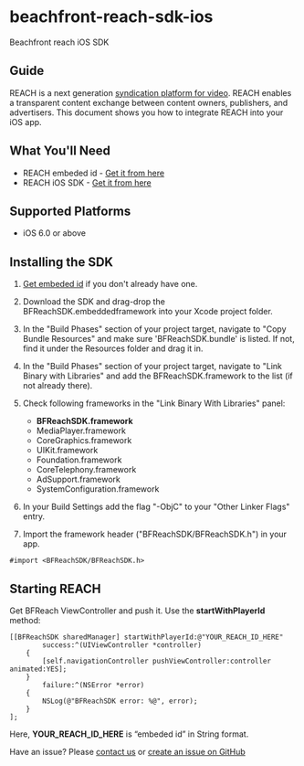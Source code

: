 # beachfront-reach-sdk-ios
Beachfront reach iOS SDK

## Guide

REACH is a next generation [syndication platform for video](http://www.beachfrontreach.com/). REACH enables a transparent content exchange between content owners, publishers, and advertisers. This document shows you how to integrate REACH into your iOS app.

## What You'll Need

* REACH embeded id - [Get it from here](http://www.beachfrontreach.com/)
* REACH iOS SDK - [Get it from here](https://github.com/beachfront/beachfront-reach-sdk-ios/tree/master/BFReachSDK.embeddedframework)

## Supported Platforms
* iOS 6.0 or above

## Installing the SDK
1. [Get embeded id](http://www.beachfrontreach.com/) if you don't already have one.
2. Download the SDK and drag-drop the BFReachSDK.embeddedframework into your Xcode project folder. 
3. In the "Build Phases" section of your project target, navigate to "Copy Bundle Resources" and make sure 'BFReachSDK.bundle' is listed. If not, find it under the Resources folder and drag it in.
4. In the "Build Phases" section of your project target, navigate to "Link Binary with Libraries" and add the BFReachSDK.framework to the list (if not already there).
5. Check following frameworks in the "Link Binary With Libraries" panel:
	- **BFReachSDK.framework**
	- MediaPlayer.framework
	- CoreGraphics.framework
	- UIKit.framework
	- Foundation.framework
	- CoreTelephony.framework
	- AdSupport.framework
	- SystemConfiguration.framework

6. In your Build Settings add the flag "-ObjC" to your "Other Linker Flags" entry.
7. Import the framework header ("BFReachSDK/BFReachSDK.h") in your app.
```
#import <BFReachSDK/BFReachSDK.h>
```

## Starting REACH
Get BFReach ViewController and push it. Use the **startWithPlayerId** method:

```
[[BFReachSDK sharedManager] startWithPlayerId:@"YOUR_REACH_ID_HERE" 
	    success:^(UIViewController *controller)
	{
	    [self.navigationController pushViewController:controller animated:YES]; 
    }
        failure:^(NSError *error)
    {
	    NSLog(@"BFReachSDK error: %@", error);
	}
];
```

Here, **YOUR_REACH_ID_HERE** is “embeded id” in String format.


Have an issue? Please [contact us](mailto:udit@beachfrontmedia.com) or [create an issue on GitHub](https://github.com/beachfront/beachfront-reach-sdk-ios/issues)
